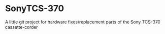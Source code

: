 # SonyTCS-370
A little git project for hardware fixes/replacement parts of the Sony TCS-370 cassette-corder
